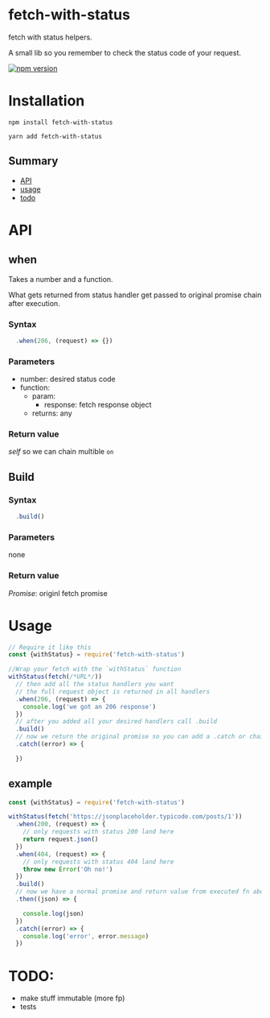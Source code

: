# fetch-with-status
fetch with status helpers.

A small lib so you remember to check the status code of your request.

[![npm version](https://badge.fury.io/js/fetch-with-status.svg)](https://badge.fury.io/js/fetch-with-status)

# Installation

```
npm install fetch-with-status

yarn add fetch-with-status
```

## Summary

* [API](#api)
* [usage](#usage)
* [todo](#todo)

# API

## when

Takes a number and a function.

What gets returned from status handler get passed to original promise chain after execution.

### Syntax

```javascript
  .when(206, (request) => {})
```

### Parameters

* number: desired status code
* function:
    * param:
        * response: fetch response object
    * returns: any

### Return value
_self_ so we can chain multible `on`

## Build

### Syntax

```javascript
  .build()
```

### Parameters

none

### Return value
_Promise_: originl fetch promise


# Usage

```javascript
// Require it like this
const {withStatus} = require('fetch-with-status')

//Wrap your fetch with the `withStatus` function
withStatus(fetch(/*URL*/))
  // then add all the status handlers you want
  // the full request object is returned in all handlers
  .when(206, (request) => {
    console.log('we got an 206 response')
  })
  // after you added all your desired handlers call .build
  .build()
  // now we return the original promise so you can add a .catch or chain .then
  .catch((error) => {

  })
```

## example

```javascript
const {withStatus} = require('fetch-with-status')

withStatus(fetch('https://jsonplaceholder.typicode.com/posts/1'))
  .when(200, (request) => {
    // only requests with status 200 land here
    return request.json()
  })
  .when(404, (request) => {
    // only requests with status 404 land here
    throw new Error('Oh no!')
  })
  .build()
  // now we have a normal promise and return value from executed fn above land here
  .then((json) => {

    console.log(json)
  })
  .catch((error) => {
    console.log('error', error.message)
  })
```

# TODO:
- make stuff immutable (more fp)
- tests

